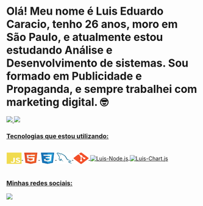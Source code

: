 ### <h1>Olá! Meu nome é Luis Eduardo Caracio, tenho 26 anos, moro em São Paulo, e atualmente estou estudando Análise e Desenvolvimento de sistemas. Sou formado em Publicidade e Propaganda, e sempre trabalhei com marketing digital. 🤓</h1>

 <div>
  <a href="https://github.com/caracio">
  <img height="160em" src="https://github-readme-stats.vercel.app/api?username=caracio&show_icons=true&theme=dark&include_all_commits=true&count_private=true"/>
  <img height="160em" src="https://github-readme-stats.vercel.app/api/top-langs/?username=caracio&layout=compact&langs_count=7&theme=dark"/>
</div>

 ### Tecnologias que estou utilizando:
<div style="display: inline_block"><br>
  <img align="center" alt="Luis-Js" height="30" width="40" src="https://raw.githubusercontent.com/devicons/devicon/master/icons/javascript/javascript-plain.svg">
  <img align="center" alt="Luis-HTML" height="30" width="40" src="https://raw.githubusercontent.com/devicons/devicon/master/icons/html5/html5-original.svg">
  <img align="center" alt="Luis-CSS" height="30" width="40" src="https://raw.githubusercontent.com/devicons/devicon/master/icons/css3/css3-original.svg">
  <img align="center" alt="Luis-Mysql" height="30" width="40" src="https://raw.githubusercontent.com/devicons/devicon/master/icons/mysql/mysql-original.svg">
  <img align="center" alt="Luis-Git" height="30" width="40" src="https://raw.githubusercontent.com/devicons/devicon/master/icons/git/git-original.svg">
  <img align="center" alt="Luis-Node.js" height="30" width="40" src="https://cdn.jsdelivr.net/gh/devicons/devicon/icons/nodejs/nodejs-original.svg">
  <img align="center" alt="Luis-Chart.js" height="30" width="40" src="https://www.scicoding.com/content/images/2021/09/chartjs-logo-1.svg">
</div>
 
<br>
 
 ### Minhas redes sociais:
<div> 
 
  <a href="https://www.linkedin.com/in/eduardo-caraccio-b18ba7158/" target="_blank"><img src="https://img.shields.io/badge/-LinkedIn-%230077B5?style=for-the-badge&logo=linkedin&logoColor=white" target="_blank"></a> 
</div>  
